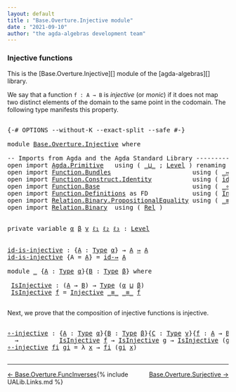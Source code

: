 ```yaml
---
layout: default
title : "Base.Overture.Injective module"
date : "2021-09-10"
author: "the agda-algebras development team"
---
```


### <a id="injective-functions">Injective functions</a>

This is the [Base.Overture.Injective][] module of the [agda-algebras][] library.

We say that a function `f : A → B` is *injective* (or *monic*) if it does not map two distinct elements of the domain to the same point in the codomain. The following type manifests this property.

<pre class="Agda">

<a id="483" class="Symbol">{-#</a> <a id="487" class="Keyword">OPTIONS</a> <a id="495" class="Pragma">--without-K</a> <a id="507" class="Pragma">--exact-split</a> <a id="521" class="Pragma">--safe</a> <a id="528" class="Symbol">#-}</a>

<a id="533" class="Keyword">module</a> <a id="540" href="Base.Overture.Injective.html" class="Module">Base.Overture.Injective</a> <a id="564" class="Keyword">where</a>

<a id="571" class="Comment">-- Imports from Agda and the Agda Standard Library ---------------------------------------------</a>
<a id="668" class="Keyword">open</a> <a id="673" class="Keyword">import</a> <a id="680" href="Agda.Primitive.html" class="Module">Agda.Primitive</a>   <a id="697" class="Keyword">using</a> <a id="703" class="Symbol">(</a> <a id="705" href="Agda.Primitive.html#810" class="Primitive Operator">_⊔_</a> <a id="709" class="Symbol">;</a> <a id="711" href="Agda.Primitive.html#597" class="Postulate">Level</a> <a id="717" class="Symbol">)</a> <a id="719" class="Keyword">renaming</a> <a id="728" class="Symbol">(</a> <a id="730" href="Agda.Primitive.html#326" class="Primitive">Set</a> <a id="734" class="Symbol">to</a> <a id="737" class="Primitive">Type</a> <a id="742" class="Symbol">)</a>
<a id="744" class="Keyword">open</a> <a id="749" class="Keyword">import</a> <a id="756" href="Function.Bundles.html" class="Module">Function.Bundles</a>                      <a id="794" class="Keyword">using</a> <a id="800" class="Symbol">(</a> <a id="802" href="Function.Bundles.html#8289" class="Function Operator">_↣_</a> <a id="806" class="Symbol">)</a>
<a id="808" class="Keyword">open</a> <a id="813" class="Keyword">import</a> <a id="820" href="Function.Construct.Identity.html" class="Module">Function.Construct.Identity</a>           <a id="858" class="Keyword">using</a> <a id="864" class="Symbol">(</a> <a id="866" href="Function.Construct.Identity.html#3966" class="Function">id-↣</a> <a id="871" class="Symbol">)</a>
<a id="873" class="Keyword">open</a> <a id="878" class="Keyword">import</a> <a id="885" href="Function.Base.html" class="Module">Function.Base</a>                         <a id="923" class="Keyword">using</a> <a id="929" class="Symbol">(</a> <a id="931" href="Function.Base.html#1031" class="Function Operator">_∘_</a> <a id="935" class="Symbol">)</a>
<a id="937" class="Keyword">open</a> <a id="942" class="Keyword">import</a> <a id="949" href="Function.Definitions.html" class="Module">Function.Definitions</a> <a id="970" class="Symbol">as</a> <a id="973" class="Module">FD</a>            <a id="987" class="Keyword">using</a> <a id="993" class="Symbol">(</a> <a id="995" href="Function.Definitions.html#889" class="Function">Injective</a> <a id="1005" class="Symbol">)</a>
<a id="1007" class="Keyword">open</a> <a id="1012" class="Keyword">import</a> <a id="1019" href="Relation.Binary.PropositionalEquality.html" class="Module">Relation.Binary.PropositionalEquality</a> <a id="1057" class="Keyword">using</a> <a id="1063" class="Symbol">(</a> <a id="1065" href="Agda.Builtin.Equality.html#151" class="Datatype Operator">_≡_</a> <a id="1069" class="Symbol">;</a> <a id="1071" href="Agda.Builtin.Equality.html#208" class="InductiveConstructor">refl</a> <a id="1076" class="Symbol">)</a>
<a id="1078" class="Keyword">open</a> <a id="1083" class="Keyword">import</a> <a id="1090" href="Relation.Binary.html" class="Module">Relation.Binary</a>  <a id="1107" class="Keyword">using</a> <a id="1113" class="Symbol">(</a> <a id="1115" href="Relation.Binary.Core.html#882" class="Function">Rel</a> <a id="1119" class="Symbol">)</a>


<a id="1123" class="Keyword">private</a> <a id="1131" class="Keyword">variable</a> <a id="1140" href="Base.Overture.Injective.html#1140" class="Generalizable">α</a> <a id="1142" href="Base.Overture.Injective.html#1142" class="Generalizable">β</a> <a id="1144" href="Base.Overture.Injective.html#1144" class="Generalizable">γ</a> <a id="1146" href="Base.Overture.Injective.html#1146" class="Generalizable">ℓ₁</a> <a id="1149" href="Base.Overture.Injective.html#1149" class="Generalizable">ℓ₂</a> <a id="1152" href="Base.Overture.Injective.html#1152" class="Generalizable">ℓ₃</a> <a id="1155" class="Symbol">:</a> <a id="1157" href="Agda.Primitive.html#597" class="Postulate">Level</a>


<a id="id-is-injective"></a><a id="1165" href="Base.Overture.Injective.html#1165" class="Function">id-is-injective</a> <a id="1181" class="Symbol">:</a> <a id="1183" class="Symbol">{</a><a id="1184" href="Base.Overture.Injective.html#1184" class="Bound">A</a> <a id="1186" class="Symbol">:</a> <a id="1188" href="Base.Overture.Injective.html#737" class="Primitive">Type</a> <a id="1193" href="Base.Overture.Injective.html#1140" class="Generalizable">α</a><a id="1194" class="Symbol">}</a> <a id="1196" class="Symbol">→</a> <a id="1198" href="Base.Overture.Injective.html#1184" class="Bound">A</a> <a id="1200" href="Function.Bundles.html#8289" class="Function Operator">↣</a> <a id="1202" href="Base.Overture.Injective.html#1184" class="Bound">A</a>
<a id="1204" href="Base.Overture.Injective.html#1165" class="Function">id-is-injective</a> <a id="1220" class="Symbol">{</a><a id="1221" class="Argument">A</a> <a id="1223" class="Symbol">=</a> <a id="1225" href="Base.Overture.Injective.html#1225" class="Bound">A</a><a id="1226" class="Symbol">}</a> <a id="1228" class="Symbol">=</a> <a id="1230" href="Function.Construct.Identity.html#3966" class="Function">id-↣</a> <a id="1235" href="Base.Overture.Injective.html#1225" class="Bound">A</a>

<a id="1238" class="Keyword">module</a> <a id="1245" href="Base.Overture.Injective.html#1245" class="Module">_</a> <a id="1247" class="Symbol">{</a><a id="1248" href="Base.Overture.Injective.html#1248" class="Bound">A</a> <a id="1250" class="Symbol">:</a> <a id="1252" href="Base.Overture.Injective.html#737" class="Primitive">Type</a> <a id="1257" href="Base.Overture.Injective.html#1140" class="Generalizable">α</a><a id="1258" class="Symbol">}{</a><a id="1260" href="Base.Overture.Injective.html#1260" class="Bound">B</a> <a id="1262" class="Symbol">:</a> <a id="1264" href="Base.Overture.Injective.html#737" class="Primitive">Type</a> <a id="1269" href="Base.Overture.Injective.html#1142" class="Generalizable">β</a><a id="1270" class="Symbol">}</a> <a id="1272" class="Keyword">where</a>

 <a id="1280" href="Base.Overture.Injective.html#1280" class="Function">IsInjective</a> <a id="1292" class="Symbol">:</a> <a id="1294" class="Symbol">(</a><a id="1295" href="Base.Overture.Injective.html#1248" class="Bound">A</a> <a id="1297" class="Symbol">→</a> <a id="1299" href="Base.Overture.Injective.html#1260" class="Bound">B</a><a id="1300" class="Symbol">)</a> <a id="1302" class="Symbol">→</a> <a id="1304" href="Base.Overture.Injective.html#737" class="Primitive">Type</a> <a id="1309" class="Symbol">(</a><a id="1310" href="Base.Overture.Injective.html#1257" class="Bound">α</a> <a id="1312" href="Agda.Primitive.html#810" class="Primitive Operator">⊔</a> <a id="1314" href="Base.Overture.Injective.html#1269" class="Bound">β</a><a id="1315" class="Symbol">)</a>
 <a id="1318" href="Base.Overture.Injective.html#1280" class="Function">IsInjective</a> <a id="1330" href="Base.Overture.Injective.html#1330" class="Bound">f</a> <a id="1332" class="Symbol">=</a> <a id="1334" href="Function.Definitions.html#889" class="Function">Injective</a> <a id="1344" href="Agda.Builtin.Equality.html#151" class="Datatype Operator">_≡_</a> <a id="1348" href="Agda.Builtin.Equality.html#151" class="Datatype Operator">_≡_</a> <a id="1352" href="Base.Overture.Injective.html#1330" class="Bound">f</a>

</pre>

Next, we prove that the composition of injective functions is injective.

<pre class="Agda">

<a id="∘-injective"></a><a id="1455" href="Base.Overture.Injective.html#1455" class="Function">∘-injective</a> <a id="1467" class="Symbol">:</a> <a id="1469" class="Symbol">{</a><a id="1470" href="Base.Overture.Injective.html#1470" class="Bound">A</a> <a id="1472" class="Symbol">:</a> <a id="1474" href="Base.Overture.Injective.html#737" class="Primitive">Type</a> <a id="1479" href="Base.Overture.Injective.html#1140" class="Generalizable">α</a><a id="1480" class="Symbol">}{</a><a id="1482" href="Base.Overture.Injective.html#1482" class="Bound">B</a> <a id="1484" class="Symbol">:</a> <a id="1486" href="Base.Overture.Injective.html#737" class="Primitive">Type</a> <a id="1491" href="Base.Overture.Injective.html#1142" class="Generalizable">β</a><a id="1492" class="Symbol">}{</a><a id="1494" href="Base.Overture.Injective.html#1494" class="Bound">C</a> <a id="1496" class="Symbol">:</a> <a id="1498" href="Base.Overture.Injective.html#737" class="Primitive">Type</a> <a id="1503" href="Base.Overture.Injective.html#1144" class="Generalizable">γ</a><a id="1504" class="Symbol">}{</a><a id="1506" href="Base.Overture.Injective.html#1506" class="Bound">f</a> <a id="1508" class="Symbol">:</a> <a id="1510" href="Base.Overture.Injective.html#1470" class="Bound">A</a> <a id="1512" class="Symbol">→</a> <a id="1514" href="Base.Overture.Injective.html#1482" class="Bound">B</a><a id="1515" class="Symbol">}{</a><a id="1517" href="Base.Overture.Injective.html#1517" class="Bound">g</a> <a id="1519" class="Symbol">:</a> <a id="1521" href="Base.Overture.Injective.html#1482" class="Bound">B</a> <a id="1523" class="Symbol">→</a> <a id="1525" href="Base.Overture.Injective.html#1494" class="Bound">C</a><a id="1526" class="Symbol">}</a>
  <a id="1530" class="Symbol">→</a>           <a id="1542" href="Base.Overture.Injective.html#1280" class="Function">IsInjective</a> <a id="1554" href="Base.Overture.Injective.html#1506" class="Bound">f</a> <a id="1556" class="Symbol">→</a> <a id="1558" href="Base.Overture.Injective.html#1280" class="Function">IsInjective</a> <a id="1570" href="Base.Overture.Injective.html#1517" class="Bound">g</a> <a id="1572" class="Symbol">→</a> <a id="1574" href="Base.Overture.Injective.html#1280" class="Function">IsInjective</a> <a id="1586" class="Symbol">(</a><a id="1587" href="Base.Overture.Injective.html#1517" class="Bound">g</a> <a id="1589" href="Function.Base.html#1031" class="Function Operator">∘</a> <a id="1591" href="Base.Overture.Injective.html#1506" class="Bound">f</a><a id="1592" class="Symbol">)</a>
<a id="1594" href="Base.Overture.Injective.html#1455" class="Function">∘-injective</a> <a id="1606" href="Base.Overture.Injective.html#1606" class="Bound">fi</a> <a id="1609" href="Base.Overture.Injective.html#1609" class="Bound">gi</a> <a id="1612" class="Symbol">=</a> <a id="1614" class="Symbol">λ</a> <a id="1616" href="Base.Overture.Injective.html#1616" class="Bound">x</a> <a id="1618" class="Symbol">→</a> <a id="1620" href="Base.Overture.Injective.html#1606" class="Bound">fi</a> <a id="1623" class="Symbol">(</a><a id="1624" href="Base.Overture.Injective.html#1609" class="Bound">gi</a> <a id="1627" href="Base.Overture.Injective.html#1616" class="Bound">x</a><a id="1628" class="Symbol">)</a>

</pre>

--------------------------------------

<span style="float:left;">[← Base.Overture.FuncInverses](Base.Overture.FuncInverses.html)</span>
<span style="float:right;">[Base.Overture.Surjective →](Base.Overture.Surjective.html)</span>

{% include UALib.Links.md %}


